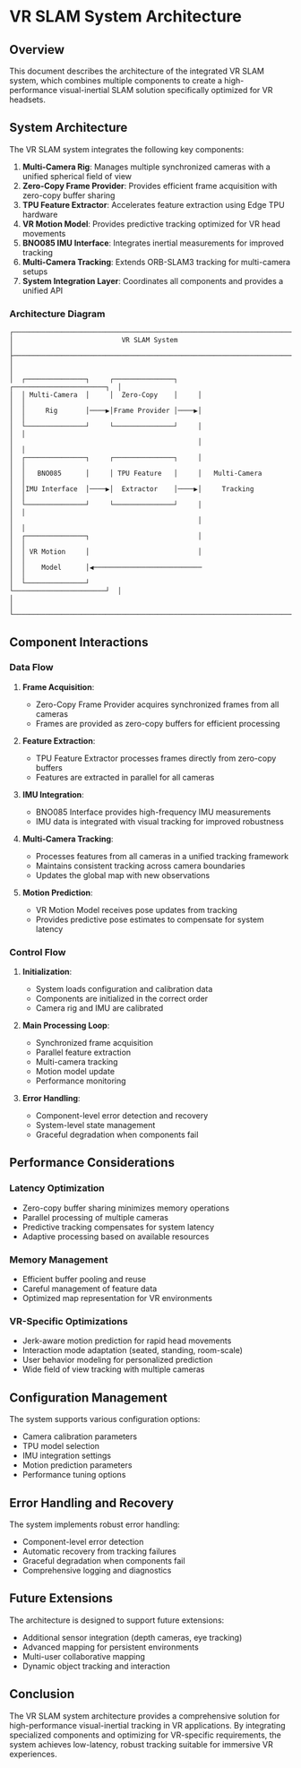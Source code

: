 # VR SLAM System Architecture

## Overview

This document describes the architecture of the integrated VR SLAM system, which combines multiple components to create a high-performance visual-inertial SLAM solution specifically optimized for VR headsets.

## System Architecture

The VR SLAM system integrates the following key components:

1. **Multi-Camera Rig**: Manages multiple synchronized cameras with a unified spherical field of view
2. **Zero-Copy Frame Provider**: Provides efficient frame acquisition with zero-copy buffer sharing
3. **TPU Feature Extractor**: Accelerates feature extraction using Edge TPU hardware
4. **VR Motion Model**: Provides predictive tracking optimized for VR head movements
5. **BNO085 IMU Interface**: Integrates inertial measurements for improved tracking
6. **Multi-Camera Tracking**: Extends ORB-SLAM3 tracking for multi-camera setups
7. **System Integration Layer**: Coordinates all components and provides a unified API

### Architecture Diagram

```
┌─────────────────────────────────────────────────────────────────────────┐
│                           VR SLAM System                                │
├─────────────────────────────────────────────────────────────────────────┤
│                                                                         │
│  ┌───────────────┐     ┌───────────────┐     ┌───────────────────────┐  │
│  │ Multi-Camera  │     │  Zero-Copy    │     │                       │  │
│  │     Rig       │────▶│Frame Provider │────▶│                       │  │
│  └───────────────┘     └───────────────┘     │                       │  │
│                                              │                       │  │
│  ┌───────────────┐     ┌───────────────┐     │                       │  │
│  │   BNO085      │     │ TPU Feature   │     │   Multi-Camera        │  │
│  │IMU Interface  │────▶│  Extractor    │────▶│     Tracking          │  │
│  └───────────────┘     └───────────────┘     │                       │  │
│                                              │                       │  │
│  ┌───────────────┐                           │                       │  │
│  │ VR Motion     │                           │                       │  │
│  │    Model      │◀───────────────────────────                       │  │
│  └───────────────┘                           └───────────────────────┘  │
│                                                                         │
└─────────────────────────────────────────────────────────────────────────┘
```

## Component Interactions

### Data Flow

1. **Frame Acquisition**:
   - Zero-Copy Frame Provider acquires synchronized frames from all cameras
   - Frames are provided as zero-copy buffers for efficient processing

2. **Feature Extraction**:
   - TPU Feature Extractor processes frames directly from zero-copy buffers
   - Features are extracted in parallel for all cameras

3. **IMU Integration**:
   - BNO085 Interface provides high-frequency IMU measurements
   - IMU data is integrated with visual tracking for improved robustness

4. **Multi-Camera Tracking**:
   - Processes features from all cameras in a unified tracking framework
   - Maintains consistent tracking across camera boundaries
   - Updates the global map with new observations

5. **Motion Prediction**:
   - VR Motion Model receives pose updates from tracking
   - Provides predictive pose estimates to compensate for system latency

### Control Flow

1. **Initialization**:
   - System loads configuration and calibration data
   - Components are initialized in the correct order
   - Camera rig and IMU are calibrated

2. **Main Processing Loop**:
   - Synchronized frame acquisition
   - Parallel feature extraction
   - Multi-camera tracking
   - Motion model update
   - Performance monitoring

3. **Error Handling**:
   - Component-level error detection and recovery
   - System-level state management
   - Graceful degradation when components fail

## Performance Considerations

### Latency Optimization

- Zero-copy buffer sharing minimizes memory operations
- Parallel processing of multiple cameras
- Predictive tracking compensates for system latency
- Adaptive processing based on available resources

### Memory Management

- Efficient buffer pooling and reuse
- Careful management of feature data
- Optimized map representation for VR environments

### VR-Specific Optimizations

- Jerk-aware motion prediction for rapid head movements
- Interaction mode adaptation (seated, standing, room-scale)
- User behavior modeling for personalized prediction
- Wide field of view tracking with multiple cameras

## Configuration Management

The system supports various configuration options:

- Camera calibration parameters
- TPU model selection
- IMU integration settings
- Motion prediction parameters
- Performance tuning options

## Error Handling and Recovery

The system implements robust error handling:

- Component-level error detection
- Automatic recovery from tracking failures
- Graceful degradation when components fail
- Comprehensive logging and diagnostics

## Future Extensions

The architecture is designed to support future extensions:

- Additional sensor integration (depth cameras, eye tracking)
- Advanced mapping for persistent environments
- Multi-user collaborative mapping
- Dynamic object tracking and interaction

## Conclusion

The VR SLAM system architecture provides a comprehensive solution for high-performance visual-inertial tracking in VR applications. By integrating specialized components and optimizing for VR-specific requirements, the system achieves low-latency, robust tracking suitable for immersive VR experiences.
